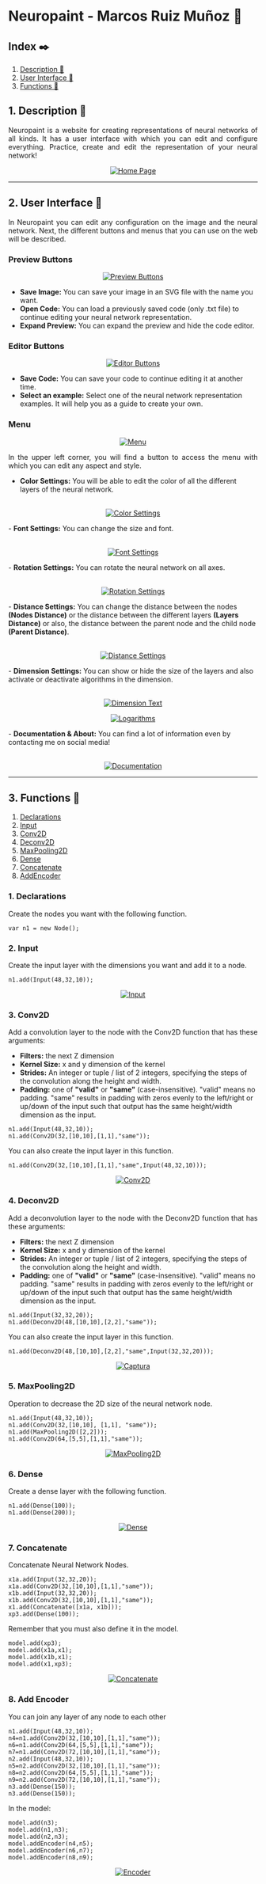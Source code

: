 # Neuropaint - Marcos Ruiz Muñoz 📄

## Index ✒️
1. [Description 🚀](#description)
2. [User Interface 🎨](#ui)
3. [Functions 📌](#functions)

<a name="description"></a>
## 1. Description 🚀

<p align="justify">
  Neuropaint is a website for creating representations of neural networks of all kinds. It has a user interface with which you can edit and configure everything. Practice, create and edit the representation of your neural network!
</p>

<p align="center">
  <a href="https://ibb.co/nC5WMC4"><img src="https://i.ibb.co/8cShgcG/Captura.png" alt="Home Page" border="0"></a>
</p>

<hr>

<a name="ui"></a>
## 2. User Interface 🎨 

<p align="justify">
In Neuropaint you can edit any configuration on the image and the neural network. Next, the different buttons and menus that you can use on the web will be described.
</p>

### Preview Buttons

<p align="center">
  <a href="https://imgbb.com/"><img src="https://i.ibb.co/QKDqZyJ/Captura.png" alt="Preview Buttons" border="0"></a>
</p>

  - <b>Save Image:</b> You can save your image in an SVG file with the name you want.
  - <b>Open Code:</b> You can load a previously saved code (only .txt file) to continue editing your neural network representation.
  - <b>Expand Preview:</b> You can expand the preview and hide the code editor.
  
### Editor Buttons
<p align="center">
  <a href="https://imgbb.com/"><img src="https://i.ibb.co/rQzjsZh/Captura.png" alt="Editor Buttons" border="0"></a>
</p>

  - <b>Save Code:</b> You can save your code to continue editing it at another time.
  - <b>Select an example:</b> Select one of the neural network representation examples. It will help you as a guide to create your own.
  
### Menu
<p align="center">
  <a href="https://imgbb.com/"><img src="https://i.ibb.co/7VtTMj9/Captura.png" alt="Menu" border="0"></a>
</p>
<p align="justify">
In the upper left corner, you will find a button to access the menu with which you can edit any aspect and style.
</p>

 - <b>Color Settings:</b> You will be able to edit the color of all the different layers of the neural network.
 <p align="center">
  <br>
  <a href="https://imgbb.com/"><img src="https://i.ibb.co/pPd0MVz/Captura.png" alt="Color Settings" border="0"></a>
</p>
 - <b>Font Settings:</b> You can change the size and font.
 <p align="center">
  <br>
  <a href="https://imgbb.com/"><img src="https://i.ibb.co/rsc2dvJ/Captura.png" alt="Font Settings" border="0"></a>
</p>
 - <b>Rotation Settings:</b> You can rotate the neural network on all axes.
 <p align="center">
  <br>
  <a href="https://imgbb.com/"><img src="https://i.ibb.co/5BpZ2HY/Captura.png" alt="Rotation Settings" border="0"></a>
</p>
 - <b>Distance Settings:</b> You can change the distance between the nodes <b>(Nodes Distance)</b> or the distance between the different layers <b>(Layers Distance)</b> or also, the distance between the parent node and the child node <b>(Parent Distance)</b>.
 <p align="center">
  <br>
  <a href="https://imgbb.com/"><img src="https://i.ibb.co/xgk0FSc/Captura.png" alt="Distance Settings" border="0"></a>
</p>
 - <b>Dimension Settings:</b> You can show or hide the size of the layers and also activate or deactivate algorithms in the dimension.
 <p align="center">
  <br>
  <a href="https://imgbb.com/"><img src="https://i.ibb.co/6vtQpg2/Captura.png" alt="Dimension Text" border="0"></a>
</p>
 <p align="center">
  <a href="https://imgbb.com/"><img src="https://i.ibb.co/MhHG0xG/Captura.png" alt="Logarithms" border="0"></a>
</p>
 - <b>Documentation & About:</b> You can find a lot of information even by contacting me on social media!
 <p align="center">
  <br>
  <a href="https://imgbb.com/"><img src="https://i.ibb.co/Tc2vgN4/Captura.png" alt="Documentation" border="0"></a>
</p>

<hr>

<a name="functions"></a>
## 3. Functions 📌 
1. [Declarations](#declarations)
2. [Input](#input)
3. [Conv2D](#conv2d)
4. [Deconv2D](#deconv2d)
5. [MaxPooling2D](#maxpooling2d)
6. [Dense](#dense)
7. [Concatenate](#concatenate)
8. [AddEncoder](#encoder)

<a name="declarations"></a>
### 1. Declarations

<p align="justify">
  Create the nodes you want with the following function.
</p>
  <pre><code>var n1 = new Node();</code></pre>

<a name="input"></a>         
### 2. Input
<p align="justify">
  Create the input layer with the dimensions you want and add it to a node.
</p>
<pre><code>n1.add(Input(48,32,10));</code></pre>
<p align="center">
  <a href="https://imgbb.com/"><img src="https://i.ibb.co/PxX6MRn/Captura.png" alt="Input" border="0"></a>
</p>

<a name="conv2d"></a> 
### 3. Conv2D
<p align="justify">
  Add a convolution layer to the node with the Conv2D function that has these arguments:
</p>
<ul>
<li><b>Filters:</b> the next Z dimension</li>
<li><b>Kernel Size:</b> x and y dimension of the kernel</li>
<li><b>Strides:</b> An integer or tuple / list of 2 integers, specifying the steps of the convolution along the height and width.</li>
  <li><b>Padding:</b> one of <b>"valid"</b> or <b>"same"</b> (case-insensitive). "valid" means no padding. "same" results in padding with zeros evenly to the left/right or up/down of the input such that output has the same height/width dimension as the input.</li>
  </ul>
<pre><code>n1.add(Input(48,32,10));
n1.add(Conv2D(32,[10,10],[1,1],"same"));</code></pre>
<p align="justify">
  You can also create the input layer in this function.
</p>
<pre><code>n1.add(Conv2D(32,[10,10],[1,1],"same",Input(48,32,10)));</code></pre>
<p align="center">
  <a href="https://imgbb.com/"><img src="https://i.ibb.co/rtc34KW/Captura.png" alt="Conv2D" border="0"></a>
</p>

<a name="deconv2d"></a> 
### 4. Deconv2D
<p align="justify">
  Add a deconvolution layer to the node with the Deconv2D function that has these arguments:
</p>
<ul>
<li><b>Filters:</b> the next Z dimension</li>
<li><b>Kernel Size:</b> x and y dimension of the kernel</li>
<li><b>Strides:</b> An integer or tuple / list of 2 integers, specifying the steps of the convolution along the height and width.</li>
  <li><b>Padding:</b> one of <b>"valid"</b> or <b>"same"</b> (case-insensitive). "valid" means no padding. "same" results in padding with zeros evenly to the left/right or up/down of the input such that output has the same height/width dimension as the input.</li>
  </ul>
<pre><code>n1.add(Input(32,32,20));
n1.add(Deconv2D(48,[10,10],[2,2],"same"));</code></pre>
<p align="justify">
  You can also create the input layer in this function.
</p>
<pre><code>n1.add(Deconv2D(48,[10,10],[2,2],"same",Input(32,32,20)));</code></pre>
<p align="center">
  <a href="https://imgbb.com/"><img src="https://i.ibb.co/B27C6Lj/Captura.png" alt="Captura" border="0"></a>
</p>

<a name="maxpooling2d"></a> 
### 5. MaxPooling2D
<p align="justify">
 Operation to decrease the 2D size of the neural network node.
</p>
<pre><code>n1.add(Input(48,32,10));
n1.add(Conv2D(32,[10,10], [1,1], "same"));
n1.add(MaxPooling2D([2,2]));
n1.add(Conv2D(64,[5,5],[1,1],"same"));</code></pre>
<p align="center">
  <a href="https://imgbb.com/"><img src="https://i.ibb.co/gV2zRch/Captura.png" alt="MaxPooling2D" border="0"></a>
</p>

<a name="dense"></a>  
### 6. Dense
<p align="justify">
 Create a dense layer with the following function.
</p>
<pre><code>n1.add(Dense(100));
n1.add(Dense(200));</code></pre>
<p align="center">
  <a href="https://imgbb.com/"><img src="https://i.ibb.co/TRjwzLW/Captura.png" alt="Dense" border="0"></a>
</p>

<a name="concatenate"></a> 
### 7. Concatenate
<p align="justify">
 Concatenate Neural Network Nodes.
</p>
<pre><code>x1a.add(Input(32,32,20));
x1a.add(Conv2D(32,[10,10],[1,1],"same"));
x1b.add(Input(32,32,20));
x1b.add(Conv2D(32,[10,10],[1,1],"same"));
x1.add(Concatenate([x1a, x1b]));
xp3.add(Dense(100));</code></pre>

<p align="justify">
Remember that you must also define it in the model.
</p>

<pre><code>model.add(xp3);
model.add(x1a,x1);
model.add(x1b,x1);
model.add(x1,xp3);</code></pre>

<p align="center">
  <a href="https://imgbb.com/"><img src="https://i.ibb.co/VHdybJ2/Captura.png" alt="Concatenate" border="0"></a>
</p>

<a name="encoder"></a> 
### 8. Add Encoder
<p align="justify">
 You can join any layer of any node to each other
</p>
<pre><code>n1.add(Input(48,32,10));
n4=n1.add(Conv2D(32,[10,10],[1,1],"same"));
n6=n1.add(Conv2D(64,[5,5],[1,1],"same"));
n7=n1.add(Conv2D(72,[10,10],[1,1],"same"));
n2.add(Input(48,32,10));
n5=n2.add(Conv2D(32,[10,10],[1,1],"same"));
n8=n2.add(Conv2D(64,[5,5],[1,1],"same"));
n9=n2.add(Conv2D(72,[10,10],[1,1],"same"));
n3.add(Dense(150));
n3.add(Dense(150));</code></pre>

<p align="justify">
In the model:
</p>

<pre><code>model.add(n3);
model.add(n1,n3);
model.add(n2,n3);
model.addEncoder(n4,n5);
model.addEncoder(n6,n7);
model.addEncoder(n8,n9);
</code></pre>

<p align="center">
  <a href="https://ibb.co/F6SJsBv"><img src="https://i.ibb.co/rkCMbZP/Captura.png" alt="Encoder" border="0"></a>
</p>

